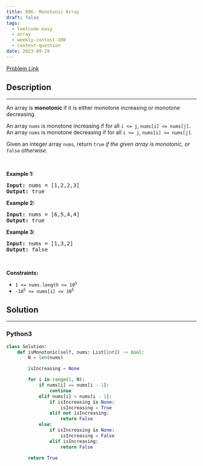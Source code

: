 ```yaml
---
title: 896. Monotonic Array
draft: false
tags: 
  - leetcode-easy
  - array
  - weekly-contest-100
  - contest-question
date: 2023-09-29
---
```


[Problem Link](https://leetcode.com/problems/monotonic-array/)

## Description

---
<p>An array is <strong>monotonic</strong> if it is either monotone increasing or monotone decreasing.</p>

<p>An array <code>nums</code> is monotone increasing if for all <code>i &lt;= j</code>, <code>nums[i] &lt;= nums[j]</code>. An array <code>nums</code> is monotone decreasing if for all <code>i &lt;= j</code>, <code>nums[i] &gt;= nums[j]</code>.</p>

<p>Given an integer array <code>nums</code>, return <code>true</code><em> if the given array is monotonic, or </em><code>false</code><em> otherwise</em>.</p>

<p>&nbsp;</p>
<p><strong class="example">Example 1:</strong></p>

<pre>
<strong>Input:</strong> nums = [1,2,2,3]
<strong>Output:</strong> true
</pre>

<p><strong class="example">Example 2:</strong></p>

<pre>
<strong>Input:</strong> nums = [6,5,4,4]
<strong>Output:</strong> true
</pre>

<p><strong class="example">Example 3:</strong></p>

<pre>
<strong>Input:</strong> nums = [1,3,2]
<strong>Output:</strong> false
</pre>

<p>&nbsp;</p>
<p><strong>Constraints:</strong></p>

<ul>
	<li><code>1 &lt;= nums.length &lt;= 10<sup>5</sup></code></li>
	<li><code>-10<sup>5</sup> &lt;= nums[i] &lt;= 10<sup>5</sup></code></li>
</ul>


## Solution

---
### Python3
``` py title='monotonic-array'
class Solution:
    def isMonotonic(self, nums: List[int]) -> bool:
        N = len(nums)

        isIncreasing = None

        for i in range(1, N):
            if nums[i] == nums[i - 1]:
                continue
            elif nums[i] > nums[i - 1]:
                if isIncreasing is None:
                    isIncreasing = True
                elif not isIncreasing:
                    return False
            else:
                if isIncreasing is None:
                    isIncreasing = False
                elif isIncreasing:
                    return False
        
        return True
```

